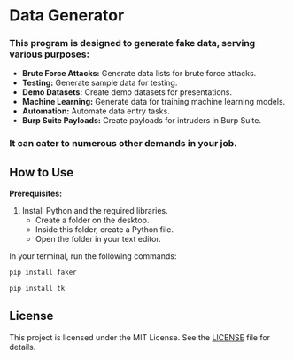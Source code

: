 # Data Generator

### This program is designed to generate fake data, serving various purposes:

- **Brute Force Attacks:** Generate data lists for brute force attacks.
- **Testing:** Generate sample data for testing.
- **Demo Datasets:** Create demo datasets for presentations.
- **Machine Learning:** Generate data for training machine learning models.
- **Automation:** Automate data entry tasks.
- **Burp Suite Payloads:** Create payloads for intruders in Burp Suite.

### It can cater to numerous other demands in your job.

## How to Use

**Prerequisites:**
1. Install Python and the required libraries.
   - Create a folder on the desktop.
   - Inside this folder, create a Python file.
   - Open the folder in your text editor.

In your terminal, run the following commands:
```bash
pip install faker
````````
```bash
pip install tk
```

## License

This project is licensed under the MIT License. See the [LICENSE](LICENSE) file for details.
